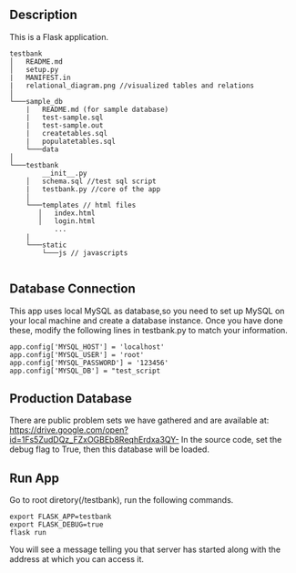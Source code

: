 ## Description 

This is a Flask application. 
```
testbank
│   README.md
│   setup.py 
|   MANIFEST.in   
|   relational_diagram.png //visualized tables and relations
│
└───sample_db
    |   README.md (for sample database)
    |   test-sample.sql
    |   test-sample.out
    |   createtables.sql
    |   populatetables.sql
    └───data
│
└───testbank
        __init__.py
    │   schema.sql //test sql script
    |   testbank.py //core of the app
    │
    └───templates // html files
       │   index.html
       │   login.html
           ...
    |
    └───static
        └───js // javascripts
        
```
## Database Connection
This app uses local MySQL as database,so you need to set up MySQL on your local machine and create a database instance. 
Once you have done these, modify the following lines in testbank.py to match your information. 
```{python}
app.config['MYSQL_HOST'] = 'localhost'
app.config['MYSQL_USER'] = 'root'
app.config['MYSQL_PASSWORD'] = '123456'
app.config['MYSQL_DB'] = "test_script

```


## Production Database
There are public problem sets we have gathered and are available at:
https://drive.google.com/open?id=1Fs5ZudDQz_FZxOGBEb8ReqhErdxa3QY-
In the source code, set the debug flag to True, then this database will be loaded. 


## Run App
Go to root diretory(/testbank), run the following commands.
```
export FLASK_APP=testbank
export FLASK_DEBUG=true
flask run
```
You will see a message telling you that server has started along with the address at which you can access it.
